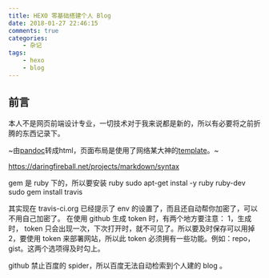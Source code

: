 ```yaml
---
title: HEXO 零基础搭建个人 Blog
date: 2018-01-27 22:46:15
comments: true
categories:
    - 杂记
tags:
    - hexo
    - blog
---
```


## 前言
本人不是网页前端设计专业，一切技术对于我来说都是新的，所以有必要将之前折腾的东西记录下。

~由[pandoc][]转成html，页面布局是使用了网络某大神的[template][]。~

[template]: https://github.com/tzengyuxio/pages/blob/gh-pages/pandoc/pm-template.html5
[Markdown]: https://en.wikipedia.org/wiki/Markdown
[pandoc]: http://pandoc.org/


https://daringfireball.net/projects/markdown/syntax

gem 是 ruby 下的，所以要安装 ruby
sudo apt-get instal -y ruby ruby-dev
sudo gem install travis

其实现在 travis-ci.org 已经提示了 env 的设置了，而且还自动帮你加密了，可以不用自己加密了。
在使用 github 生成 token 时，有两个地方要注意：
1，生成时， token 只会出现一次，下次打开时，就不可见了。所以要及时保存可以用掉
2，要使用 token 来部署网站，所以此 token 必须拥有一些功能。例如：repo，gist。这两个选项得及时勾上。


github 禁止百度的 spider，所以百度无法自动检索到个人建的 blog 。
